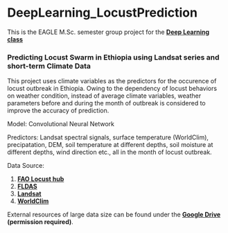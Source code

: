 # DeepLearning_LocustPrediction
This is the EAGLE M.Sc. semester group project for the **[Deep Learning class](http://eagle-science.org/project/met4-advanced-programming-for-remote-sensing-and-gis/)**

### Predicting Locust Swarm in Ethiopia using Landsat series and short-term Climate Data
This project uses climate variables as the predictors for the occurence of locust outbreak in Ethiopia. Owing to the dependency of locust behaviors on weather condition, instead of average climate variables, weather parameters before and during the month of outbreak is considered to improve the accuracy of prediction.

Model: Convolutional Neural Network

Predictors: Landsat spectral signals, surface temperature (WorldClim), precipatation, DEM, soil temperature at different depths, soil moisture at different depths, wind direction etc., all in the month of locust outbreak.

Data Source: 
1) **[FAO Locust hub](https://locust-hub-hqfao.hub.arcgis.com/search?collection=Dataset)**
2) **[FLDAS](https://developers.google.com/earth-engine/datasets/catalog/NASA_FLDAS_NOAH01_C_GL_M_V001)** 
3) **[Landsat](https://landsat.gsfc.nasa.gov/)**
4) **[WorldClim](https://www.worldclim.org/)**

External resources of large data size can be found under the **[Google Drive](https://drive.google.com/drive/folders/1C75mPjOQSMDqTlL4uIVyNUhKx5qO2Bz8) (permission required)**.

